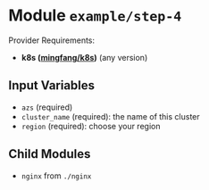 
# Module `example/step-4`

Provider Requirements:
* **k8s ([mingfang/k8s](https://registry.terraform.io/providers/mingfang/k8s/latest))** (any version)

## Input Variables
* `azs` (required)
* `cluster_name` (required): the name of this cluster
* `region` (required): choose your region

## Child Modules
* `nginx` from `./nginx`

